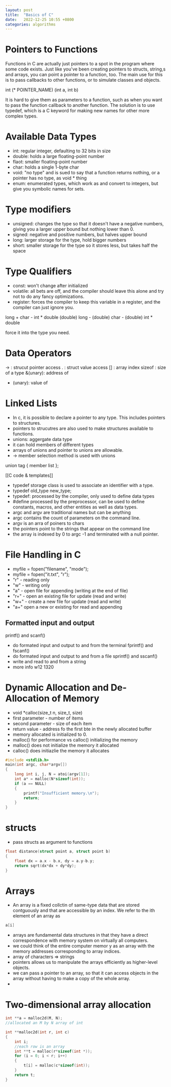 ```yaml
---
layout: post
title:  "Basics of C"
date:   2022-12-25 10:55 +0800
categories: algorithms
---
```


# Pointers to Functions
Functions in C are actually just pointers to a spot in the program where some code exists. Just like you've been creating pointers to structs, string,s and arrays, you can point a pointer to a function, too. The main use for this is to pass callbacks to other functions, or to simulate classes and objects. 

int (* POINTER_NAME) (int a, int b) 

It is hard to give them as parameters to a function, such as when you want to pass the function callback to another function. The solution is to use typedef, which is a C keyword for making new names for other more complex types. 


# Available Data Types 
* int: regular integer, defaulting to 32 bits in size 
* double: holds a large floating-point number
* flaot: smaller floating-point number
* char: holds a single 1-byte char
* void: "no type" and is sued to say that a function returns nothing, or a pointer has no type, as void * thing
* enum: enumerated types, which work as and convert to integers, but give you symbolic names for sets.

# Type modifiers
* unsigned: changes the type so that it doesn't have a negative numbers, giving you a larger upper bound but nothing lower than 0. 
* signed: negative and positive numbers, but halves upper bound 
* long: larger storage for the type, hold bigger numbers 
* short: smaller storage for the type so it stores less, but takes half the space

# Type Qualifiers
* const: won't change after initialized
* volatile: all bets are off, and the compiler should leave this alone and try not to do any fancy optimizations. 
* register: forces the compiler to keep this variable in a register, and the compiler can just ignore you. 

long + char - int * double
(double) long - (double) char - (double) int * double

force it into the type you need. 

# Data Operators
-> : strucut pointer access
. : struct value access
[] : array index 
sizeof : size of a type 
&(unary): address of 
* (unary): value of 

# Linked Lists
* In c, it is possible to declare a pointer to any type. This includes pointers to structures. 
* pointers to strucutres are also used to make structures available to functions. 
* unions: aggergate data type
* it can hold members of different types 
* arrays of unions and pointer to unions are allowable. 
* -> member selection method is used with unions

union tag
{
	member list
}; 

[[C code & templates]]
* typedef storage class is used to associate an identifier with a type. 
* typedef old_type new_type; 
* typedef: processed by the compiler, only used to define data types
*  #define processed by the preprocessor, can be used to define constants, macros, and other entities as well as data types. 
* argc and argv are traditional names but can be anything 
* argc contains the count of parameters on the command line. 
* argv is an arra of poiners to chars
* the pointers point to the strings that appear on the command line 
* the array is indexed by 0 to argc -1 and terminated with a null pointer. 

# File Handling in C 
* myfile = fopen("filename", "mode"); 
* myfile = fopen("it.txt", "r"); 
* "r" - reading only
* "w" - writing only 
* "a" - open file for appending (writing at the end of file)
* "r+" - open an existing file for update (read and write)
* "w+" - create a new file for update (read and write)
* "a+" open a new or existing for read and appending 

## Formatted input and output 
printf() and scanf()
- do formated input and output to and from the terminal
fprintf() and fscanf()
- do formated input and output to and from a file
sprintf() and sscanf()
- write and read to and from a string
- more info w12 1320 

# Dynamic Allocation and De-Allocation of Memory 
- void *calloc(size_t n, size_t, size) 
- first parameter - number of items
- second parameter - size of each item 
- return value - address fo the first bte in the newly allocated buffer 
- memory allocated is initialized to 0. 
- malloc()  for performance vs calloc() initializing the memory
- malloc() does not initialize the memory it allocated 
- calloc() does initiazlie the memory it allocates

```C
#include <stdlib.h>
main(int argc, char*argv[])
{
	long int i, j, N = atoi(argv[1]);
	int a* = malloc(N*sizeof(int));
	if (a == NULL)
	{
		printf("Insufficient memory.\n"); 
		return; 
	}
}
```
# structs
- pass structs as argument to functions
```C 
float distance(struct point a, struct point b)
{
	float dx = a.x - b.x, dy = a.y-b.y; 
	return sqrt(dx*dx + dy*dy);
}
```

# Arrays
- An array is a fixed collctin of same-type data that are stored contguously and that are accessible by an index. We refer to the ith element of an array as 
```C
a[i]
```
- arrays are fundamental data structures in that they have a direct correspondence with memory system on virtually all computers. 
- we could think of the entire computer memor y as an array with the memory addresses corresponding to array indices. 
- array of characters => strings
- pointers allows us to manipulate the arrays efficiently as higher-level objects.
- we can pass a pointer to an array, so that it can access objects in the array without having to make a copy of the whole array. 
- 
# Two-dimensional array allocation
```C
int **a = malloc2d(M, N); 
//allocated an M by N array of int

int **malloc2d(int r, int c)
{
	int i;
	//each row is an array
	int **t = malloc(r*sizeof(int *));
	for (i = 0; i < r; i++)
	{
		t[i] = malloc(c*sizeof(int)); 
	}
	return t;
}
```


